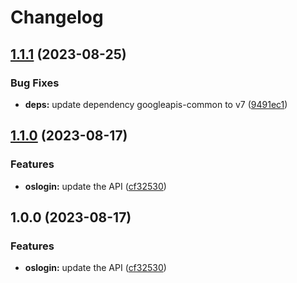 # Changelog

## [1.1.1](https://github.com/googleapis/google-api-nodejs-client/compare/oslogin-v1.1.0...oslogin-v1.1.1) (2023-08-25)


### Bug Fixes

* **deps:** update dependency googleapis-common to v7 ([9491ec1](https://github.com/googleapis/google-api-nodejs-client/commit/9491ec1cdc3c413e7d73edcfcd59cf5c28a7c855))

## [1.1.0](https://github.com/googleapis/google-api-nodejs-client/compare/oslogin-v1.0.0...oslogin-v1.1.0) (2023-08-17)


### Features

* **oslogin:** update the API ([cf32530](https://github.com/googleapis/google-api-nodejs-client/commit/cf32530418f7217c64efafc90e79606408fef23b))

## 1.0.0 (2023-08-17)


### Features

* **oslogin:** update the API ([cf32530](https://github.com/googleapis/google-api-nodejs-client/commit/cf32530418f7217c64efafc90e79606408fef23b))
